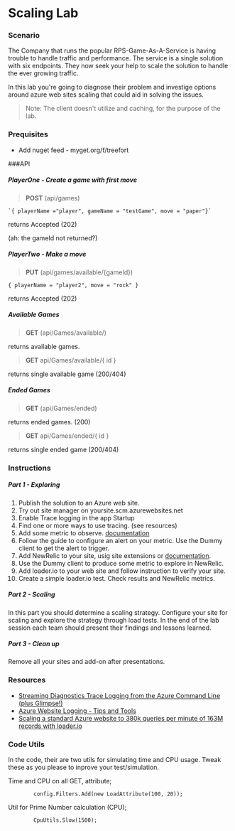 # Scaling Lab

### Scenario

The Company that runs the popular RPS-Game-As-A-Service is having trouble to handle traffic and performance.
The service is a single solution with six endpoints. They now seek your help to scale the solution to handle the ever growing traffic.

In this lab you're going to diagnose their problem and investige options around azure web sites scaling that could aid in solving the issues.

> Note: The client doesn't utilize and caching, for the purpose of the lab.

### Prequisites

- Add nuget feed - myget.org/f/treefort

###API

##### PlayerOne - Create a game with first move
> **POST** (api/games) 

	`{ playerName ="player", gameName = "testGame", move = "paper"}`

returns Accepted (202)

(ah: the gameId not returned?)

##### PlayerTwo - Make a move
> **PUT** (api/games/available/{gameId})

    { playerName = "player2", move = "rock" }

returns Accepted (202)

##### Available Games

>**GET** (api/Games/available/)

returns available games.

>**GET** api/Games/available/{ id }

returns single available game (200/404)

##### Ended Games

>**GET** (api/Games/ended)

returns ended games. (200)


>**GET** api/Games/ended/{ id }

returns single ended game (200/404)


### Instructions

##### Part 1 - Exploring

1. Publish the solution to an Azure web site.
2. Try out site manager on yoursite.scm.azurewebsites.net
3. Enable Trace logging in the app Startup
4. Find one or more ways to use tracing. (see resources)
5. Add some metric to observe. [documentation](http://azure.microsoft.com/en-us/documentation/articles/web-sites-monitor/)
6. Follow the guide to configure an alert on your metric. Use the Dummy client to get the alert to trigger.
7. Add NewRelic to your site, usig site extensions or [documentation](https://docs.newrelic.com/docs/agents/net-agent/azure-installation/azure-websites). 
8. Use the Dummy client to produce some metric to explore in NewRelic.
9. Add loader.io to your web site and follow instruction to verify your site.
10. Create a simple loader.io test. Check results and NewRelic metrics.

##### Part 2 - Scaling

In this part you should determine a scaling strategy. Configure your site for scaling and explore the strategy through load tests.
In the end of the lab session each team should present their findings and lessons learned.

##### Part 3 - Clean up

Remove all your sites and add-on after presentations.

### Resources
- [Streaming Diagnostics Trace Logging from the Azure Command Line (plus Glimpse!)](http://www.hanselman.com/blog/StreamingDiagnosticsTraceLoggingFromTheAzureCommandLinePlusGlimpse.aspx)
- [Azure Website Logging - Tips and Tools](http://blog.amitapple.com/post/2014/06/azure-website-logging/#.VDPaLfmSyPY)
- [Scaling a standard Azure website to 380k queries per minute of 163M records with loader.io](http://www.troyhunt.com/2014/07/scaling-standard-azure-website-to-380k.html)

### Code Utils

In the code, their are two utils for simulating time and CPU usage. Tweak these as you please to inprove your test/simulation.

Time and CPU on all GET, attribute;

            config.Filters.Add(new LoadAttribute(100, 20));

Util for Prime Number calculation (CPU);

            CpuUtils.Slow(1500);



